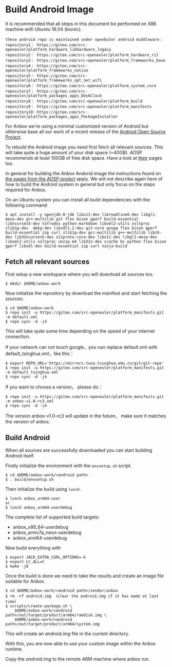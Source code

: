 # Build Android Image

It is recommended that all steps in this document be performed on X86 machine with Ubuntu 18.04 (bionic).

 ```
 these android repo is maintained under openEuler android middleware：
 repository1： https://gitee.com/src-openeuler/platform_hardware_libhardware_legacy
 repository2： https://gitee.com/src-openeuler/platform_hardware_ril
 repository3： https://gitee.com/src-openeuler/platform_frameworks_base
 repository4： https://gitee.com/src-openeuler/platform_frameworks_native
 repository5： https://gitee.com/src-openeuler/platform_frameworks_opt_net_wifi
 repository6： https://gitee.com/src-openeuler/platform_system_core
 repository7： https://gitee.com/src-openeuler/platform_packages_apps_DeskClock
 repository8： https://gitee.com/src-openeuler/platform_build
 repository9： https://gitee.com/src-openeuler/platform_manifests
 repository10：https://gitee.com/src-openeuler/platform_packages_apps_PackageInstaller
 ```

For Anbox we're using a minimal customized version of Android but otherwise
base all our work of a recent release of the [Android Open Source Project](https://source.android.com/).

To rebuild the Android image you need first fetch all relevant sources. This
will take quite a huge amount of your disk space (~40GB). AOSP recommends at
least 100GB of free disk space. Have a look at [their](https://source.android.com/source/requirements.html) 
pages too.

In general for building the Anbox Andorid image the instructions found on [the pages
from the AOSP project](https://source.android.com/source/requirements.html) apply.
We will not describe again here of how to build the Android system in general but
only focus on the steps required for Anbox.

On an Ubuntu system you can install all build dependencies with the following command

```
$ apt install -y openjdk-8-jdk libx11-dev libreadline6-dev libgl1-mesa-dev g++-multilib git flex bison gperf build-essential libncurses5-dev tofrodos python-markdown libxml2-utils xsltproc zlib1g-dev  dpkg-dev libsdl1.2-dev git-core gnupg flex bison gperf build-essential zip curl zlib1g-dev gcc-multilib g++-multilib libc6-dev lib32ncurses5-dev x11proto-core-dev libx11-dev libgl1-mesa-dev libxml2-utils xsltproc unzip m4 lib32z-dev ccache bc python flex bison gperf libsdl-dev build-essential zip curl ninja-build
```

## Fetch all relevant sources

First setup a new workspace where you will download all sources too.

```
$ mkdir $HOME/anbox-work
```

Now initialize the repository by download the manifest and start fetching
the sources:

```
$ cd $HOME/anbox-work
$ repo init -u https://gitee.com/src-openeuler/platform_manifests.git -m default.xml
$ repo sync -d -j4
```

This will take quite some time depending on the speed of your internet connection.

If your network can not touch google，you can replace default.xml with default_tsinghua.xml，like this：

```
$ export REPO_URL='https://mirrors.tuna.tsinghua.edu.cn/git/git-repo'
$ repo init -u https://gitee.com/src-openeuler/platform_manifests.git -m default_tsinghua.xml
$ repo sync -d -j4
```

If you want to choose a version， please do：
```
$ repo init -u https://gitee.com/src-openeuler/platform_manifests.git -m anbox-v1.0-rc3.xml
$ repo sync -d -j4
```
The version anbox-v1.0-rc3 will update in the future， make sure it matches the version of anbox.


## Build Android

When all sources are successfully downloaded you can start building Android itself.

Firstly initialize the environment with the ```envsetup.sh``` script.

```
$ cd $HOME/anbox-work/<android path>
$ . build/envsetup.sh
```

Then initialize the build using ```lunch```.

```
$ lunch anbox_arm64-user
or
$ lunch anbox_arm64-userdebug
```

The complete list of supported build targets:

 * anbox_x86_64-userdebug
 * anbox_armv7a_neon-userdebug
 * anbox_arm64-userdebug

Now build everything with

```
$ export JACK_EXTRA_CURL_OPTIONS=-k
$ export LC_ALL=C
$ make -j8
```

Once the build is done we need to take the results and create an image file
suitable for Anbox.

```
$ cd $HOME/anbox-work/<android path>/vendor/anbox
$ rm -rf android.img （clear the android.img if it has made at last time）
$ scripts/create-package.sh \
    $HOME/anbox-work/<android path>/out/target/product/arm64/ramdisk.img \
    $HOME/anbox-work/<android path>/out/target/product/arm64/system.img
```

This will create an *android.img* file in the current directory.

With this, you are now able to use your custom image within the Anbox runtime.

Copy the *android.img* to the remote ARM machine where anbox run.
